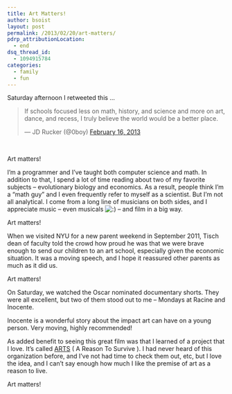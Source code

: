 ```yaml
---
title: Art Matters!
author: bsoist
layout: post
permalink: /2013/02/20/art-matters/
pdrp_attributionLocation:
  - end
dsq_thread_id:
  - 1094915784
categories:
  - family
  - fun
---
```

Saturday afternoon I retweeted this …

<blockquote class="twitter-tweet">
  <p>
    If schools focused less on math, history, and science and more on art, dance, and recess, I truly believe the world would be a better place.
  </p>
  
  <p>
    — JD Rucker (@0boy) <a href="https://twitter.com/0boy/status/302873812628824064">February 16, 2013</a>
  </p>
</blockquote>

&nbsp;

Art matters!

I’m a programmer and I’ve taught both computer science and math. In addition to that, I spend a lot of time reading about two of my favorite subjects &#8211; evolutionary biology and economics. As a result, people think I’m a “math guy” and I even frequently refer to myself as a scientist. But I’m not all analytical. I come from a long line of musicians on both sides, and I appreciate music &#8211; even musicals <img src='http://archive.whsjr.soistmann.com/oped/wp-includes/images/smilies/icon_smile.gif' alt=':)' class='wp-smiley' /> &#8211; and film in a big way.

Art matters!

When we visited NYU for a new parent weekend in September 2011, Tisch dean of faculty told the crowd how proud he was that we were brave enough to send our children to an art school, especially given the economic situation. It was a moving speech, and I hope it reassured other parents as much as it did us.

Art matters!

On Saturday, we watched the Oscar nominated documentary shorts. They were all excellent, but two of them stood out to me &#8211; Mondays at Racine and Inocente.

Inocente is a wonderful story about the impact art can have on a young person. Very moving, highly recommended!

As added benefit to seeing this great film was that I learned of a project that I love. It’s called [ARTS][1] ( A Reason To Survive ). I had never heard of this organization before, and I’ve not had time to check them out, etc, but I love the idea, and I can’t say enough how much I like the premise of art as a reason to live.

Art matters!

 [1]: http://www.areasontosurvive.org/

